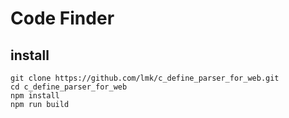 # Code Finder

## install
```
git clone https://github.com/lmk/c_define_parser_for_web.git
cd c_define_parser_for_web
npm install
npm run build
```


